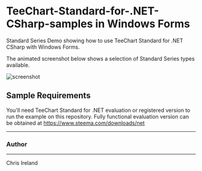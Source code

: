 # TeeChart-Standard-for-.NET-CSharp-samples in Windows Forms
Standard Series Demo showing how to use TeeChart Standard for .NET CSharp with Windows Forms.

The animated screenshot below shows a selection of Standard Series types available.

![screenshot](https://github.com/Steema/TeeChart-Standard-for-.NET-CSharp-samples/blob/master/StandardSeriesDemoSTD/WindowsForms/Screenshots/standardSeriesDemo.gif?raw=true "TeeChart Standard for NET C#-Windows Forms demo")

## Sample Requirements

You'll need TeeChart Standard for .NET evaluation or registered version to run the example on this repository. Fully functional evaluation version can be obtained at https://www.steema.com/downloads/net

---
### Author
------
Chris Ireland

